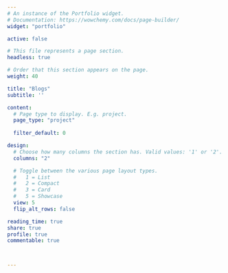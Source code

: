 ```yaml
---
# An instance of the Portfolio widget.
# Documentation: https://wowchemy.com/docs/page-builder/
widget: "portfolio"

active: false

# This file represents a page section.
headless: true

# Order that this section appears on the page.
weight: 40

title: "Blogs"
subtitle: ''

content:
  # Page type to display. E.g. project.
  page_type: "project"
  
  filter_default: 0

design:
  # Choose how many columns the section has. Valid values: '1' or '2'.
  columns: "2"

  # Toggle between the various page layout types.
  #   1 = List
  #   2 = Compact
  #   3 = Card
  #   5 = Showcase
  view: 5
  flip_alt_rows: false

reading_time: true
share: true
profile: true
commentable: true  



---
```


